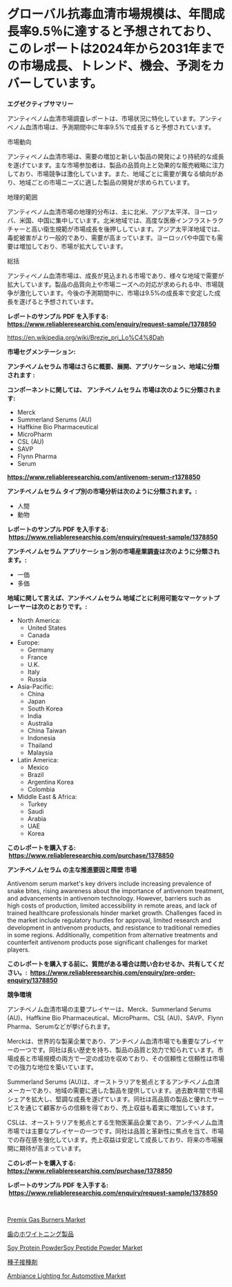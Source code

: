 <p><h1>グローバル抗毒血清市場規模は、年間成長率9.5％に達すると予想されており、このレポートは2024年から2031年までの市場成長、トレンド、機会、予測をカバーしています。</h1></p><p><strong>エグゼクティブサマリー</strong></p>
<p><p>アンティベノム血清市場調査レポートは、市場状況に特化しています。アンティベノム血清市場は、予測期間中に年率9.5%で成長すると予想されています。</p><p>市場動向</p><p>アンティベノム血清市場は、需要の増加と新しい製品の開発により持続的な成長を遂げています。主な市場参加者は、製品の品質向上と効果的な販売戦略に注力しており、市場競争は激化しています。また、地域ごとに需要が異なる傾向があり、地域ごとの市場ニーズに適した製品の開発が求められています。</p><p>地理的範囲</p><p>アンティベノム血清市場の地理的分布は、主に北米、アジア太平洋、ヨーロッパ、米国、中国に集中しています。北米地域では、高度な医療インフラストラクチャーと高い衛生規範が市場成長を後押ししています。アジア太平洋地域では、毒蛇被害がより一般的であり、需要が高まっています。ヨーロッパや中国でも需要は増加しており、市場が拡大しています。</p><p>総括</p><p>アンティベノム血清市場は、成長が見込まれる市場であり、様々な地域で需要が拡大しています。製品の品質向上や市場ニーズへの対応が求められる中、市場競争が激化しています。今後の予測期間中に、市場は9.5%の成長率で安定した成長を遂げると予想されています。</p></p>
<p><strong>レポートのサンプル PDF を入手する: <a href="https://www.reliableresearchiq.com/enquiry/request-sample/1378850">https://www.reliableresearchiq.com/enquiry/request-sample/1378850</a></strong></p>
<p><a href="https://en.wikipedia.org/wiki/Brezje_pri_Lo%C4%8Dah">https://en.wikipedia.org/wiki/Brezje_pri_Lo%C4%8Dah</a></p>
<p><strong>市場セグメンテーション:</strong></p>
<p><strong> アンチベノムセラム 市場はさらに概要、展開、アプリケーション、地域に分類されます :</strong></p>
<p><strong>コンポーネントに関しては、 アンチベノムセラム 市場は次のように分類されます: &nbsp;</strong></p>
<p><ul><li>Merck</li><li>Summerland Serums (AU)</li><li>Haffkine Bio Pharmaceutical</li><li>MicroPharm</li><li>CSL (AU)</li><li>SAVP</li><li>Flynn Pharma</li><li>Serum</li></ul></p>
<p><strong><a href="https://www.reliableresearchiq.com/antivenom-serum-r1378850">https://www.reliableresearchiq.com/antivenom-serum-r1378850</a></strong></p>
<p><strong> アンチベノムセラム タイプ別の市場分析は次のように分類されます。:</strong></p>
<p><ul><li>人間</li><li>動物</li></ul></p>
<p><strong>レポートのサンプル PDF を入手する: &nbsp;<a href="https://www.reliableresearchiq.com/enquiry/request-sample/1378850">https://www.reliableresearchiq.com/enquiry/request-sample/1378850</a></strong></p>
<p><strong> アンチベノムセラム アプリケーション別の市場産業調査は次のように分類されます。:</strong></p>
<p><ul><li>一価</li><li>多価</li></ul></p>
<p><strong>地域に関して言えば、アンチベノムセラム 地域ごとに利用可能なマーケットプレーヤーは次のとおりです。:</strong></p>
<p><ul>
    <li>
        North America:
        <ul>
            <li>United States</li>
            <li>Canada</li>
        </ul>
    </li>
    <li>
        Europe:
        <ul>
            <li>Germany</li>
            <li>France</li>
            <li>U.K.</li>
            <li>Italy</li>
            <li>Russia</li>
        </ul>
    </li>
    <li>
        Asia-Pacific:
        <ul>
            <li>China</li>
            <li>Japan</li>
            <li>South Korea</li>
            <li>India</li>
            <li>Australia</li>
            <li>China Taiwan</li>
            <li>Indonesia</li>
            <li>Thailand</li>
            <li>Malaysia</li>
        </ul>
    </li>
    <li>
        Latin America:
        <ul>
            <li>Mexico</li>
            <li>Brazil</li>
            <li>Argentina Korea</li>
            <li>Colombia</li>
        </ul>
    </li>
    <li>
        Middle East & Africa:
        <ul>
            <li>Turkey</li>
            <li>Saudi</li>
            <li>Arabia</li>
            <li>UAE</li>
            <li>Korea</li>
        </ul>
    </li>
    </ul></p>
<p><strong>このレポートを購入する: &nbsp;<a href="https://www.reliableresearchiq.com/purchase/1378850">https://www.reliableresearchiq.com/purchase/1378850</a></strong></p>
<p><strong>アンチベノムセラム の主な推進要因と障壁 市場</strong></p>
<p><p>Antivenom serum market's key drivers include increasing prevalence of snake bites, rising awareness about the importance of antivenom treatment, and advancements in antivenom technology. However, barriers such as high costs of production, limited accessibility in remote areas, and lack of trained healthcare professionals hinder market growth. Challenges faced in the market include regulatory hurdles for approval, limited research and development in antivenom products, and resistance to traditional remedies in some regions. Additionally, competition from alternative treatments and counterfeit antivenom products pose significant challenges for market players.</p></p>
<p><strong>このレポートを購入する前に、質問がある場合は問い合わせるか、共有してください。:&nbsp; <a href="https://www.reliableresearchiq.com/enquiry/pre-order-enquiry/1378850">https://www.reliableresearchiq.com/enquiry/pre-order-enquiry/1378850</a></strong></p>
<p><strong>競争環境</strong></p>
<p><p>アンチベノム血清市場の主要プレイヤーは、Merck、Summerland Serums (AU)、Haffkine Bio Pharmaceutical、MicroPharm、CSL (AU)、SAVP、Flynn Pharma、Serumなどが挙げられます。</p><p>Merckは、世界的な製薬企業であり、アンチベノム血清市場でも重要なプレイヤーの一つです。同社は長い歴史を持ち、製品の品質と効力で知られています。市場成長と市場規模の両方で一定の成功を収めており、その信頼性と信頼性は市場での強力な地位を築いています。</p><p>Summerland Serums (AU)は、オーストラリアを拠点とするアンチベノム血清メーカーであり、地域の需要に適した製品を提供しています。過去数年間で市場シェアを拡大し、堅調な成長を遂げています。同社は高品質の製品と優れたサービスを通じて顧客からの信頼を得ており、売上収益も着実に増加しています。</p><p>CSLは、オーストラリアを拠点とする生物医薬品企業であり、アンチベノム血清市場では主要なプレイヤーの一つです。同社は品質と革新性に焦点を当て、市場での存在感を強化しています。売上収益は安定して成長しており、将来の市場展開に期待が高まっています。</p></p>
<p><strong>このレポートを購入する: &nbsp; <a href="https://www.reliableresearchiq.com/purchase/1378850">https://www.reliableresearchiq.com/purchase/1378850</a></strong></p>
<p><strong>レポートのサンプル PDF を入手する: &nbsp;<a href="https://www.reliableresearchiq.com/enquiry/request-sample/1378850">https://www.reliableresearchiq.com/enquiry/request-sample/1378850</a></strong><strong></strong></p>
<p>&nbsp;</p>
<p><p><a href="https://github.com/xphhkedv5/Market-Research-Report-List-1/blob/main/premix-gas-burners-market.md">Premix Gas Burners Market</a></p><p><a href="https://github.com/DanykaKilback/Market-Research-Report-List-2/blob/main/4793487821.md">歯のホワイトニング製品</a></p><p><a href="https://medium.com/@elizbethsmithb208/global-soy-protein-powdersoy-peptide-powder-market-opportunities-and-forecast-for-period-from-2024-635e93273a9f">Soy Protein PowderSoy Peptide Powder Market</a></p><p><a href="https://github.com/RandallRunte2023/Market-Research-Report-List-2/blob/main/3138893820.md">種子接種剤</a></p><p><a href="https://issuu.com/reportprime-2/docs/ambiance-lighting-for-automotive-market-size-2030.">Ambiance Lighting for Automotive Market</a></p></p>